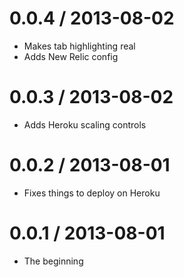 # 0.0.4 / 2013-08-02

* Makes tab highlighting real
* Adds New Relic config

# 0.0.3 / 2013-08-02

* Adds Heroku scaling controls

# 0.0.2 / 2013-08-01

* Fixes things to deploy on Heroku

# 0.0.1 / 2013-08-01

* The beginning